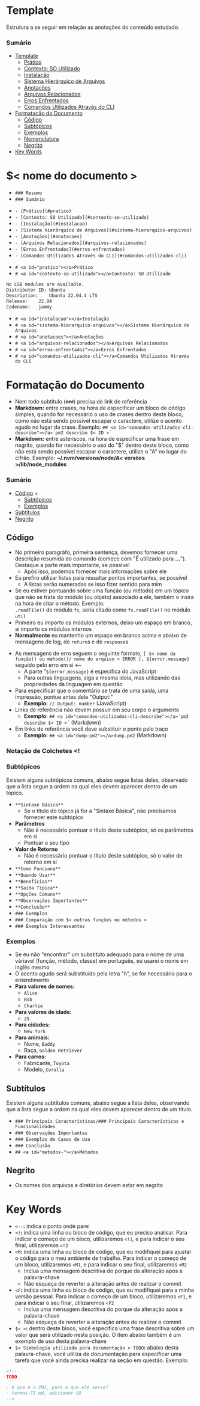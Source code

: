 # Template

Estrutura a se seguir em relação as anotações do conteúdo estudado.

### Sumário

- [Template](#template)
    + [Prático](#pratico)
    + [Contexto: SO Utilizado](#contexto-so-utilizado)
    + [Instalação](#instalacao)
    + [Sistema Hierárquico de Arquivos](#sistema-hierarquico-arquivos)
    + [Anotações](#anotacoes)
    + [Arquivos Relacionados](#arquivos-relacionados)
    + [Erros Enfrentados](#erros-enfrentados)
    + [Comandos Utilizados Através do CLI](#comandos-utilizados-cli)
- [Formatação do Documento](#formatacao-documento)
    + [Código](#formatacao-documento-codigo)
    + [Subtópicos](#formatacao-documento-subtopicos)
    + [Exemplos](#formatacao-documento-exemplos)
    + [Nomenclatura](#formatacao-documento-nomenclatura)
    + [Negrito](#formatacao-documento-negrito)
- [Key Words](#formatacao-documento-key-words)

# <a id="template"></a>$< nome do documento >

- `### Resumo`
- `### Sumário`

+ `- [Prático](#pratico)`
+ `- [Contexto: SO Utilizado](#contexto-so-utilizado)`
+ `- [Instalação](#instalacao)`
+ `- [Sistema Hierárquico de Arquivos](#sistema-hierarquico-arquivos)`
+ `- [Anotações](#anotacoes)`
+ `- [Arquivos Relacionados](#arquivos-relacionados)`
+ `- [Erros Enfrentados](#erros-enfrentados)`
+ `- [Comandos Utilizados Através do CLI](#comandos-utilizados-cli)`

- `# <a id="pratico"></a>Prático`
- `# <a id="contexto-so-utilizado"></a>Contexto: SO Utilizado`

```bash
No LSB modules are available.
Distributor ID:	Ubuntu
Description:	Ubuntu 22.04.4 LTS
Release:	22.04
Codename:	jammy
```

- `# <a id="instalacao"></a>Instalação`
- `# <a id="sistema-hierarquico-arquivos"></a>Sistema Hierárquico de Arquivos`
- `# <a id="anotacoes"></a>Anotações`
- `# <a id="arquivos-relacionados"></a>Arquivos Relacionados`
- `# <a id="erros-enfrentados"></a>Erros Enfrentados`
- `# <a id="comandos-utilizados-cli"></a>Comandos Utilizados Através do CLI`

# <a id="formatacao-documento"></a>Formatação do Documento

- Nem todo subtítulo (`###`) precisa de link de referência
- **Markdown:** entre crases, na hora de especificar um bloco de código simples, quando for necessário o uso de crases dentro deste bloco, como não está sendo possível escapar o caractere, utilize o acento agudo no lugar da crase. Exemplo: `## <a id="comandos-utilizados-cli-describe"></a>´pm2 describe $< ID >´`
- **Markdown:** entre asteriscos, na hora de especificar uma frase em negrito, quando for necessário o uso do "$" dentro deste bloco, como não está sendo possível escapar o caractere, utilize o "A" no lugar do cifrão. Exemplo: **~/.nvm/versions/node/A< versões >/lib/node_modules**

### Sumário

- [Código](#formatacao-documento-codigo)
    + 
    + [Subtópicos](#formatacao-documento-codigo-subtopicos)
    + [Exemplos](#formatacao-documento-codigo-exemplos)
- [Subtítulos](#formatacao-documento-subtitulos)
- [Negrito](#formatacao-documento-negrito)

## <a id="formatacao-documento-codigo"></a>Código

- No primeiro paragráfo, primeira sentença, devemos fornecer uma descrição resumida do comando (comece com "É utilizado para **...**"). Destaque a parte mais importante, se possível  
    + Após isso, podemos fornecer mais informações sobre ele
- Eu prefiro utilizar listas para ressaltar pontos importantes, se possível
    + A listas serão numeradas se isso fizer sentido para mim
- Se eu estiver pontuando sobre uma função (ou método) em um tópico que não se trata do módulo (ou objeto) associado a ele, também o insira na hora de citar o método. Exemplo:  
    `.readFile()` do módulo `fs`, seria citado como `fs.readFile()` no módulo `util`
- Primeiro eu importo os módulos externos, deixo um espaço em branco, ai importo os módulos internos
- **Normalmente** eu mantenho um espaço em branco acima e abaixo de mensagens de log, de `return`s e de `response`s

+ As mensagens de erro seguem o seguinte formato, `[ $< nome da função() ou método()/ nome do arquivo > ERROR ], ${error.message}` seguido pelo erro em si <--
    - A parte "`${error.message}` é específica do JavaScript
    - Para outras linguagens, siga a mesma ideia, mas utilizando das propriedades da linguagem em questão
+ Para especificar que o comentário se trata de uma saída, uma impressão, pontue antes dele "Output:"
    - **Exemplo:** `// Output: number` (JavaScript)
+ Links de referência não devem possuir em seu corpo o argumento
    - **Exemplo:** `## <a id="comandos-utilizados-cli-describe"></a>´pm2 describe $< ID >´` (Markdown)
+ Em links de referência você deve substituir o ponto pelo traço
    -  **Exemplo:** `## <a id="dump-pm2"></a>dump.pm2` (Markdown)

### <a id=""></a>Notação de Colchetes <!

### <a id="formatacao-documento-codigo-subtopicos"></a>Subtópicos

Existem alguns subtópicos comuns, abaixo segue listas deles, observado que a lista segue a ordem na qual eles devem aparecer dentro de um tópico.

- `**Sintaxe Básica**`
    + Se o título do tópico já for a "Sintaxe Básica", não precisamos fornecer este subtópico
- **Parâmetros**
    + Não é necessário pontuar o título deste subtópico, só os parâmetros em si
    + Pontuar o seu tipo
- **Valor de Retorno**
    + Não é necessário pontuar o título deste subtópico, só o valor de retorno em si
- `**Como Funciona**`
- `**Quando Usar**`
- `**Benefícios**`
- `**Saída Típica**`
- `**Opções Comuns**`
- `**Observações Importantes**`
- `**Conclusão**`
- `### Exemplos`
- `### Comparação com $< outras funções ou métodos >`
- `### Exemplos Interessantes`

### <a id="formatacao-documento-codigo-exemplos"></a>Exemplos

- Se eu não "encontrar" um substituto adequado para o nome de uma váriavel (função, método, classe) em português, eu usarei o nome em inglês mesmo
- O acento agudo será substituído pela letra "h", se for necessário para o entendimento
- **Para valores de nomes:**
    + `Alice`
    + `Bob`
    + `Charlie`
- **Para valores de idade:**
    + `25`
- **Para cidades:**
    + `New York`
- **Para animais:**
    + Nome, `Buddy`
    + Raça, `Golden Retriever`
- **Para carros:**
    + Fabricante, `Toyota`
    + Modelo, `Corolla`

## <a id="formatacao-documento-subtitulos"></a>Subtítulos

Existem alguns subtítulos comuns, abaixo segue a lista deles, observando que a lista segue a ordem na qual eles devem aparecer dentro de um título.

- `### Principais Características/### Principais Características e Funcionalidades`
- `### Observações Importantes`
- `### Exemplos de Casos de Uso`
- `### Conclusão`
- `## <a id="metodos-"></a>Métodos`

## <a id="formatacao-documento-negrito"></a>Negrito

- Os nomes dos arquivos e diretórios devem estar em negrito

# <a id="key-words"></a>Key Words

- `<--`**:** indica o ponto onde parei
- `<!`**:** indica uma linha ou bloco de código, que eu preciso analisar. Para indicar o começo de um bloco, utilizaremos `<!1`, e para indicar o seu final, utilizaremos `<!2`
- `<M`**:** indica uma linha ou bloco de código, que eu modifiquei para ajustar o código para o meu ambiente de trabalho. Para indicar o começo de um bloco, utilizaremos `<M1`, e para indicar o seu final, utilizaremos `<M2`
    + Inclua uma mensagem descritiva do porque da alteração após a palavra-chave
    + Não esqueça de reverter a alteração antes de realizar o commit
- `<F`**:** indica uma linha ou bloco de código, que eu modifiquei para a minha versão pessoal. Para indicar o começo de um bloco, utilizaremos `<F1`, e para indicar o seu final, utilizaremos `<F2`
    + Inclua uma mensagem descritiva do porque da alteração após a palavra-chave
    + Não esqueça de reverter a alteração antes de realizar o commit
- `$< >`**:** dentro deste bloco, você especifica uma frase descritiva sobre um valor que será utilizado nesta posição. O item abaixo também é um exemplo de uso desta palavra-chave
- `$< Simbologia utilizada para documentação > TODO`**:** abaixo desta palavra-chave, você utiliza de documentação para especificar uma tarefa que você ainda precisa realizar na seção em questão. Exemplo:

```Markdown
<!--
TODO

- O que é o PM2, para o que ele serve?
- termos-TI.md, adicionar SO
-->
```